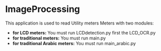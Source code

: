# ImageProcessing

This application is used to read Utility meters Meters with two modules:
- **for LCD meters:**
You must run LCDdetection.py first the LCD_OCR.py 
- **for traditional meters:**
You must run main.py 
- **for traditional Arabic meters:**
You must run main_arabic.py 
